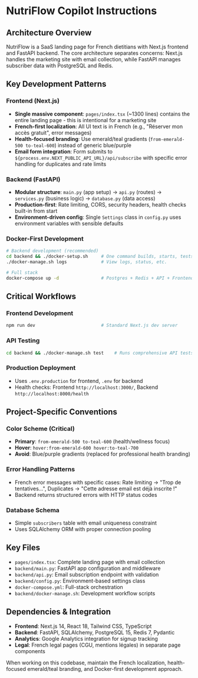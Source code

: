 # NutriFlow Copilot Instructions

## Architecture Overview
NutriFlow is a SaaS landing page for French dietitians with Next.js frontend and FastAPI backend. The core architecture separates concerns: Next.js handles the marketing site with email collection, while FastAPI manages subscriber data with PostgreSQL and Redis.

## Key Development Patterns

### Frontend (Next.js)
- **Single massive component**: `pages/index.tsx` (~1300 lines) contains the entire landing page - this is intentional for a marketing site
- **French-first localization**: All UI text is in French (e.g., "Réserver mon accès gratuit", error messages)
- **Health-focused branding**: Use emerald/teal gradients (`from-emerald-500 to-teal-600`) instead of generic blue/purple
- **Email form integration**: Form submits to `${process.env.NEXT_PUBLIC_API_URL}/api/subscribe` with specific error handling for duplicates and rate limits

### Backend (FastAPI)
- **Modular structure**: `main.py` (app setup) → `api.py` (routes) → `services.py` (business logic) → `database.py` (data access)
- **Production-first**: Rate limiting, CORS, security headers, health checks built-in from start
- **Environment-driven config**: Single `Settings` class in `config.py` uses environment variables with sensible defaults

### Docker-First Development
```bash
# Backend development (recommended)
cd backend && ./docker-setup.sh     # One command builds, starts, tests everything
./docker-manage.sh logs             # View logs, status, etc.

# Full stack
docker-compose up -d                # Postgres + Redis + API + Frontend
```

## Critical Workflows

### Frontend Development
```bash
npm run dev                         # Standard Next.js dev server
```

### API Testing
```bash
cd backend && ./docker-manage.sh test    # Runs comprehensive API tests
```

### Production Deployment
- Uses `.env.production` for frontend, `.env` for backend
- Health checks: Frontend `http://localhost:3000/`, Backend `http://localhost:8000/health`

## Project-Specific Conventions

### Color Scheme (Critical)
- **Primary**: `from-emerald-500 to-teal-600` (health/wellness focus)
- **Hover**: `hover:from-emerald-600 hover:to-teal-700`
- **Avoid**: Blue/purple gradients (replaced for professional health branding)

### Error Handling Patterns
- French error messages with specific cases: Rate limiting → "Trop de tentatives...", Duplicates → "Cette adresse email est déjà inscrite !"
- Backend returns structured errors with HTTP status codes

### Database Schema
- Simple `subscribers` table with email uniqueness constraint
- Uses SQLAlchemy ORM with proper connection pooling

## Key Files

- `pages/index.tsx`: Complete landing page with email collection
- `backend/main.py`: FastAPI app configuration and middleware
- `backend/api.py`: Email subscription endpoint with validation
- `backend/config.py`: Environment-based settings class
- `docker-compose.yml`: Full-stack orchestration
- `backend/docker-manage.sh`: Development workflow scripts

## Dependencies & Integration
- **Frontend**: Next.js 14, React 18, Tailwind CSS, TypeScript
- **Backend**: FastAPI, SQLAlchemy, PostgreSQL 15, Redis 7, Pydantic
- **Analytics**: Google Analytics integration for signup tracking
- **Legal**: French legal pages (CGU, mentions légales) in separate page components

When working on this codebase, maintain the French localization, health-focused emerald/teal branding, and Docker-first development approach.
